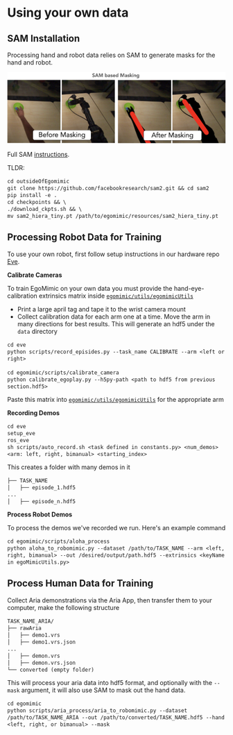 # Using your own data
## SAM Installation
Processing hand and robot data relies on SAM to generate masks for the hand and robot.

![SAM](./assets/SAM_masking.png)

Full SAM [instructions](https://github.com/facebookresearch/segment-anything-2).  

TLDR:
```
cd outsideOfEgomimic
git clone https://github.com/facebookresearch/sam2.git && cd sam2
pip install -e .
cd checkpoints && \
./download_ckpts.sh && \
mv sam2_hiera_tiny.pt /path/to/egomimic/resources/sam2_hiera_tiny.pt
```

## Processing Robot Data for Training
To use your own robot, first follow setup instructions in our hardware repo [Eve](https://github.com/SimarKareer/eve).

**Calibrate Cameras**

To train EgoMimic on your own data you must provide the hand-eye-calibration extrinsics matrix inside [``egomimic/utils/egomimicUtils``](./egomimic/utils/egomimicUtils.py)
- Print a large april tag and tape it to the wrist camera mount
- Collect calibration data for each arm one at a time.  Move the arm in many directions for best results.  This will generate an hdf5 under the `data` directory
```
cd eve
python scripts/record_episides.py --task_name CALIBRATE --arm <left or right>

cd egomimic/scripts/calibrate_camera
python calibrate_egoplay.py --h5py-path <path to hdf5 from previous section.hdf5>
```
Paste this matrix into [``egomimic/utils/egomimicUtils``](./egomimic/utils/egomimicUtils.py) for the appropriate arm

**Recording Demos**

```
cd eve
setup_eve
ros_eve
sh scripts/auto_record.sh <task defined in constants.py> <num_demos> <arm: left, right, bimanual> <starting_index>
```
This creates a folder with many demos in it
```
├── TASK_NAME
│   ├── episode_1.hdf5
...
│   ├── episode_n.hdf5
```

**Process Robot Demos**

To process the demos we've recorded we run.  Here's an example command
```
cd egomimic/scripts/aloha_process
python aloha_to_robomimic.py --dataset /path/to/TASK_NAME --arm <left, right, bimanual> --out /desired/output/path.hdf5 --extrinsics <keyName in egoMimicUtils.py>
```

## Process Human Data for Training
Collect Aria demonstrations via the Aria App, then transfer them to your computer, make the following structure
```
TASK_NAME_ARIA/
├── rawAria
│   ├── demo1.vrs
│   ├── demo1.vrs.json
...
│   ├── demon.vrs
│   ├── demon.vrs.json
└── converted (empty folder)
```

This will process your aria data into hdf5 format, and optionally with the `--mask` argument, it will also use SAM to mask out the hand data.
```
cd egomimic
python scripts/aria_process/aria_to_robomimic.py --dataset /path/to/TASK_NAME_ARIA --out /path/to/converted/TASK_NAME.hdf5 --hand <left, right, or bimanual> --mask
```
